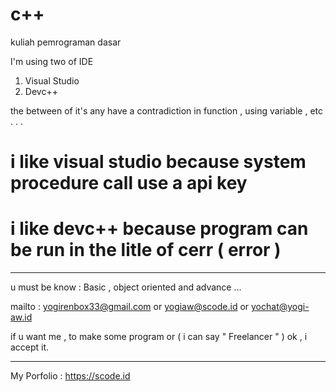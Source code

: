# c++
kuliah pemrograman dasar

I'm using two of IDE
1. Visual Studio
2. Devc++

the between of it's any have a contradiction in function , using variable , etc . . .

# i like visual studio because system procedure call use a api key
# i like devc++ because program can be run in the litle of cerr ( error )

-------------------

u must be know : Basic , object oriented and advance ...

mailto : yogirenbox33@gmail.com or yogiaw@scode.id or yochat@yogi-aw.id

if u want me , to make some program or ( i can say " Freelancer " ) ok , i accept it.

------------------

My Porfolio : https://scode.id
